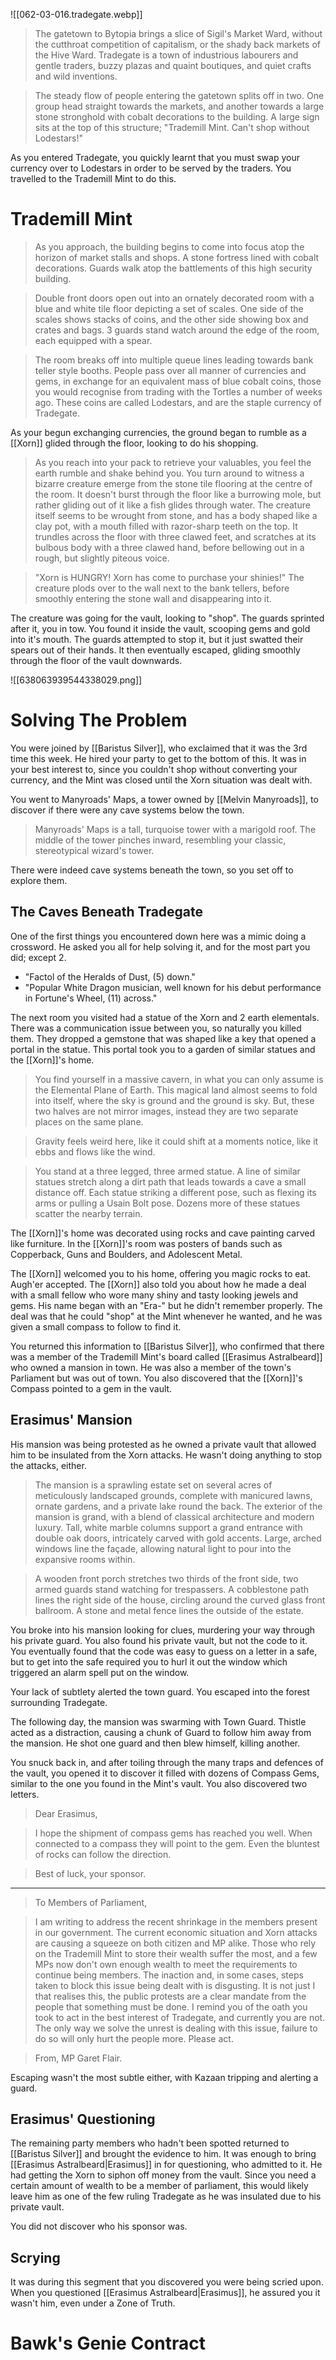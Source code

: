 ![[062-03-016.tradegate.webp]]

> The gatetown to Bytopia brings a slice of Sigil's Market Ward, without the cutthroat competition of capitalism, or the shady back markets of the Hive Ward. Tradegate is a town of industrious labourers and gentle traders, buzzy plazas and quaint boutiques, and quiet crafts and wild inventions.

> The steady flow of people entering the gatetown splits off in two. One group head straight towards the markets, and another towards a large stone stronghold with cobalt decorations to the building. A large sign sits at the top of this structure; "Trademill Mint. Can't shop without Lodestars!"

As you entered Tradegate, you quickly learnt that you must swap your currency over to Lodestars in order to be served by the traders. You travelled to the Trademill Mint to do this.
# Trademill Mint
> As you approach, the building begins to come into focus atop the horizon of market stalls and shops. A stone fortress lined with cobalt decorations. Guards walk atop the battlements of this high security building.

> Double front doors open out into an ornately decorated room with a blue and white tile floor depicting a set of scales. One side of the scales shows stacks of coins, and the other side showing box and crates and bags. 3 guards stand watch around the edge of the room, each equipped with a spear.

> The room breaks off into multiple queue lines leading towards bank teller style booths. People pass over all manner of currencies and gems, in exchange for an equivalent mass of blue cobalt coins, those you would recognise from trading with the Tortles a number of weeks ago. These coins are called Lodestars, and are the staple currency of Tradegate.

As your begun exchanging currencies, the ground began to rumble as a [[Xorn]] glided through the floor, looking to do his shopping.

> As you reach into your pack to retrieve your valuables, you feel the earth rumble and shake behind you. You turn around to witness a bizarre creature emerge from the stone tile flooring at the centre of the room. It doesn't burst through the floor like a burrowing mole, but rather gliding out of it like a fish glides through water. The creature itself seems to be wrought from stone, and has a body shaped like a clay pot, with a mouth filled with razor-sharp teeth on the top. It trundles across the floor with three clawed feet, and scratches at its bulbous body with a three clawed hand, before bellowing out in a rough, but slightly piteous voice.

> "Xorn is HUNGRY! Xorn has come to purchase your shinies!" The creature plods over to the wall next to the bank tellers, before smoothly entering the stone wall and disappearing into it.

The creature was going for the vault, looking to "shop". The guards sprinted after it, you in tow. You found it inside the vault, scooping gems and gold into it's mouth. The guards attempted to stop it, but it just swatted their spears out of their hands. It then eventually escaped, gliding smoothly through the floor of the vault downwards.

![[638063939544338029.png]]
# Solving The Problem
You were joined by [[Baristus Silver]], who exclaimed that it was the 3rd time this week. He hired your party to get to the bottom of this. It was in your best interest to, since you couldn't shop without converting your currency, and the Mint was closed until the Xorn situation was dealt with.

You went to Manyroads' Maps, a tower owned by [[Melvin Manyroads]], to discover if there were any cave systems below the town.

> Manyroads' Maps is a tall, turquoise tower with a marigold roof. The middle of the tower pinches inward, resembling your classic, stereotypical wizard's tower.

There were indeed cave systems beneath the town, so you set off to explore them.

## The Caves Beneath Tradegate
One of the first things you encountered down here was a mimic doing a crossword. He asked you all for help solving it, and for the most part you did; except 2. 

- "Factol of the Heralds of Dust, (5) down."
- "Popular White Dragon musician, well known for his debut performance in Fortune's Wheel, (11) across."

The next room you visited had a statue of the Xorn and 2 earth elementals. There was a communication issue between you, so naturally you killed them. They dropped a gemstone that was shaped like a key that opened a portal in the statue. This portal took you to a garden of similar statues and the [[Xorn]]'s home. 

> You find yourself in a massive cavern, in what you can only assume is the Elemental Plane of Earth. This magical land almost seems to fold into itself, where the sky is ground and the ground is sky. But, these two halves are not mirror images, instead they are two separate places on the same plane.

> Gravity feels weird here, like it could shift at a moments notice, like it ebbs and flows like the wind.

> You stand at a three legged, three armed statue. A line of similar statues stretch along a dirt path that leads towards a cave a small distance off. Each statue striking a different pose, such as flexing its arms or pulling a Usain Bolt pose. Dozens more of these statues scatter the nearby terrain.

The [[Xorn]]'s home was decorated using rocks and cave painting carved like furniture. In the [[Xorn]]'s room was posters of bands such as Copperback, Guns and Boulders, and Adolescent Metal.

The [[Xorn]] welcomed you to his home, offering you magic rocks to eat. Augh'er accepted. The [[Xorn]] also told you about how he made a deal with a small fellow who wore many shiny and tasty looking jewels and gems. His name began with an "Era-" but he didn't remember properly. The deal was that he could "shop" at the Mint whenever he wanted, and he was given a small compass to follow to find it. 

You returned this information to [[Baristus Silver]], who confirmed that there was a member of the Trademill Mint's board called [[Erasimus Astralbeard]] who owned a mansion in town. He was also a member of the town's Parliament but was out of town. You also discovered that the [[Xorn]]'s Compass pointed to a gem in the vault.
## Erasimus' Mansion
His mansion was being protested as he owned a private vault that allowed him to be insulated from the Xorn attacks. He wasn't doing anything to stop the attacks, either.

> The mansion is a sprawling estate set on several acres of meticulously landscaped grounds, complete with manicured lawns, ornate gardens, and a private lake round the back. The exterior of the mansion is grand, with a blend of classical architecture and modern luxury. Tall, white marble columns support a grand entrance with double oak doors, intricately carved with gold accents. Large, arched windows line the façade, allowing natural light to pour into the expansive rooms within.

> A wooden front porch stretches two thirds of the front side, two armed guards stand watching for trespassers. A cobblestone path lines the right side of the house, circling around the curved glass front ballroom. A stone and metal fence lines the outside of the estate.

You broke into his mansion looking for clues, murdering your way through his private guard. You also found his private vault, but not the code to it. You eventually found that the code was easy to guess on a letter in a safe, but to get into the safe required you to hurl it out the window which triggered an alarm spell put on the window.

Your lack of subtlety alerted the town guard. You escaped into the forest surrounding Tradegate. 

The following day, the mansion was swarming with Town Guard. Thistle acted as a distraction, causing a chunk of Guard to follow him away from the mansion. He shot one guard and then blew himself, killing another.

You snuck back in, and after toiling through the many traps and defences of the vault, you opened it to discover it filled with dozens of Compass Gems, similar to the one you found in the Mint's vault. You also discovered two letters. 

> Dear Erasimus,

> I hope the shipment of compass gems has reached you well. When connected to a compass they will point to the gem. Even the bluntest of rocks can follow the direction.

> Best of luck, your sponsor.
---
> To Members of Parliament,

> I am writing to address the recent shrinkage in the members present in our government. The current economic situation and Xorn attacks are causing a squeeze on both citizen and MP alike. Those who rely on the Trademill Mint to store their wealth suffer the most, and a few MPs now don't own enough wealth to meet the requirements to continue being members. The inaction and, in some cases, steps taken to block this issue being dealt with is disgusting. It is not just I that realises this, the public protests are a clear mandate from the people that something must be done. I remind you of the oath you took to act in the best interest of Tradegate, and currently you are not. The only way we solve the unrest is dealing with this issue, failure to do so will only hurt the people more. Please act.

> From, MP Garet Flair.

Escaping wasn't the most subtle either, with Kazaan tripping and alerting a guard. 
## Erasimus' Questioning
The remaining party members who hadn't been spotted returned to [[Baristus Silver]] and brought the evidence to him. It was enough to bring [[Erasimus Astralbeard|Erasimus]] in for questioning, who admitted to it. He had getting the Xorn to siphon off money from the vault. Since you need a certain amount of wealth to be a member of parliament, this would likely leave him as one of the few ruling Tradegate as he was insulated due to his private vault. 

You did not discover who his sponsor was. 
## Scrying
It was during this segment that you discovered you were being scried upon. When you questioned [[Erasimus Astralbeard|Erasimus]], he assured you it wasn't him, even under a Zone of Truth.
# Bawk's Genie Contract

